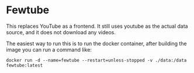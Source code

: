 # Fewtube

This replaces YouTube as a frontend. It still uses youtube as the actual data source, and it does not download any videos.

The easiest way to run this is to run the docker container, after building the image you can run a command like:

```
docker run -d --name=fewtube --restart=unless-stopped -v ./data:/data fewtube:latest
```